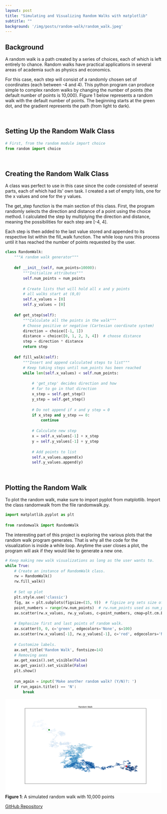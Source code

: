 ```yaml
---
layout: post
title: "Simulating and Visualizing Random Walks with matplotlib"
subtitle: ""
background: '/img/posts/random-walk/random_walk.jpeg'
---
```


## Background
A random walk is a path created by a series of choices, each of which is left entirely to chance. Random walks have practical applications in several areas of academia such as physics and economics. 

For this case, each step will consist of a randomly chosen set of coordinates (each between -4 and 4). This python program can produce simple to complex random walks by changing the number of points (the default number of points is 10,000). 
Figure 1 below represents a random walk with the default number of points. The beginning starts at the green dot, and the gradient represents the path (from light to dark).
<p>&nbsp;</p>

## Setting Up the Random Walk Class
````python
# First, from the random module import choice
from random import choice
````
<p>&nbsp;</p>

## Creating the Random Walk Class
A class was perfect to use in this case since the code consisted of several parts, each of which had its' own task. I created a set of empty lists, one for the x values and one for the y values.

The get_step function is the main section of this class. First, the program randomly selects the direction and distance of a point using the choice method. I calculated the step by multiplying the direction and distance, meaning the possibilities for each step are [-4, 4]. 

Each step is then added to the last value stored and appended to its respective list within the fill_walk function. The while loop runs this process until it has reached the number of points requested by the user.

````python
class RandomWalk:
    """A random walk generator"""

    def __init__(self, num_points=10000):
        """Initialize attributes"""
        self.num_points = num_points

        # Create lists that will hold all x and y points
        # all walks start at (0,0)
        self.x_values = [0]
        self.y_values = [0]

    def get_step(self):
        """Calculate all the points in the walk"""
        # Choose positive or negative (Cartesian coordinate system)
        direction = choice([-1, 1])
        distance = choice([0, 1, 2, 3, 4])  # choose distance
        step = direction * distance
        return step

    def fill_walk(self):
        """Insert and append calculated steps to list"""
        # Keep taking steps until num_points has been reached
        while len(self.x_values) < self.num_points:

            # 'get_step' decides direction and how
            # far to go in that direction
            x_step = self.get_step()
            y_step = self.get_step()

            # Do not append if x and y step = 0
            if x_step and y_step == 0:
                continue

            # Calculate new step
            x = self.x_values[-1] + x_step
            y = self.y_values[-1] + y_step

            # Add points to list
            self.x_values.append(x)
            self.y_values.append(y)
````
<p>&nbsp;</p>

## Plotting the Random Walk
To plot the random walk, make sure to import pyplot from matplotlib.
Import the class randomwalk from the file randomwalk.py.
````python
import matplotlib.pyplot as plt

from randomwalk import RandomWalk
````
The interesting part of this project is exploring the various plots that the random walk program generates. That is why all the code for the visualization is inside a while loop. Anytime the user closes a plot, the program will ask if they would like to generate a new one.
````python
# Keep making new walk visualizations as long as the user wants to.
while True:
    # Create an instance of RandomWalk class.
    rw = RandomWalk()
    rw.fill_walk()

    # Set up plot
    plt.style.use('classic')
    fig, ax = plt.subplots(figsize=(15, 9))  # figsize arg sets size of figure using tuple.
    point_numbers = range(rw.num_points)  # rw.num_points used as num_points can be changed, used for cmap.
    ax.scatter(rw.x_values, rw.y_values, c=point_numbers, cmap=plt.cm.Blues, edgecolors='None', s=7)

    # Emphasize first and last points of random walk.
    ax.scatter(0, 0, c='green', edgecolors='None', s=100)
    ax.scatter(rw.x_values[-1], rw.y_values[-1], c='red', edgecolors='None', s=100)

    # Customize labels.
    ax.set_title('Random Walk', fontsize=14)
    # Removing axes
    ax.get_xaxis().set_visible(False)
    ax.get_yaxis().set_visible(False)
    plt.show()

    run_again = input('Make another random walk? (Y/N)?: ')
    if run_again.title() == 'N':
        break
````
![RW](/img/posts/random-walk/rwFigure_1.png)
**Figure 1**: A simulated random walk with 10,000 points

[GitHub Repository](https://github.com/LarryS19/Random-Walk-Project)
